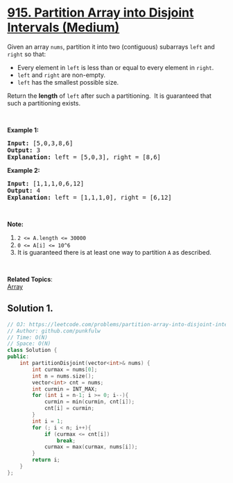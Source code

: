 # [915. Partition Array into Disjoint Intervals (Medium)](https://leetcode.com/problems/partition-array-into-disjoint-intervals/)

<p>Given an array <code>nums</code>, partition it&nbsp;into two (contiguous) subarrays&nbsp;<code>left</code>&nbsp;and <code>right</code>&nbsp;so that:</p>

<ul>
	<li>Every element in <code>left</code>&nbsp;is less than or equal to every element in <code>right</code>.</li>
	<li><code>left</code> and <code>right</code> are non-empty.</li>
	<li><code>left</code>&nbsp;has the smallest possible size.</li>
</ul>

<p>Return the <strong>length</strong> of <code>left</code> after such a partitioning.&nbsp; It is guaranteed that such a partitioning exists.</p>

<p>&nbsp;</p>

<p><strong>Example 1:</strong></p>

<pre><strong>Input: </strong><span id="example-input-1-1">[5,0,3,8,6]</span>
<strong>Output: </strong><span id="example-output-1">3</span>
<strong>Explanation: </strong>left = [5,0,3], right = [8,6]
</pre>

<div>
<p><strong>Example 2:</strong></p>

<pre><strong>Input: </strong><span id="example-input-2-1">[1,1,1,0,6,12]</span>
<strong>Output: </strong><span id="example-output-2">4</span>
<strong>Explanation: </strong>left = [1,1,1,0], right = [6,12]
</pre>

<p>&nbsp;</p>
</div>

<p><strong>Note:</strong></p>

<ol>
	<li><code>2 &lt;= A.length&nbsp;&lt;= 30000</code></li>
	<li><code>0 &lt;= A[i] &lt;= 10^6</code></li>
	<li>It is guaranteed there is at least one way to partition <code>A</code> as described.</li>
</ol>

<div>
<div>&nbsp;</div>
</div>


**Related Topics**:  
[Array](https://leetcode.com/tag/array/)

## Solution 1. 

```cpp
// OJ: https://leetcode.com/problems/partition-array-into-disjoint-intervals/
// Author: github.com/punkfulw
// Time: O(N)
// Space: O(N)
class Solution {
public:
    int partitionDisjoint(vector<int>& nums) {
        int curmax = nums[0];
        int n = nums.size();
        vector<int> cnt = nums;
        int curmin = INT_MAX;
        for (int i = n-1; i >= 0; i--){
            curmin = min(curmin, cnt[i]);
            cnt[i] = curmin;
        }
        int i = 1;
        for (; i < n; i++){
            if (curmax <= cnt[i])
                break;
            curmax = max(curmax, nums[i]);
        }
        return i;
    }
};
```
